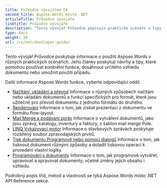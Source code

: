 ```yaml
---
title: Průvodce vývojářem C#
second_title: Aspose.Words místo .NET
articleTitle: Průvodce vývojáře
linktitle: Průvodce vývojáře
description: "Tento vývojář Průvodce popisuje praktické scénáře a tipy, které vám pomohou používat konkrétní Aspose.Words místo .NET funkce, dosáhnout určitého vzhledu dokumentu nebo umožnit použití případu."
type: docs
weight: 30
url: /cs/net/developer-guide/
---
```


Tento vývojář Průvodce poskytuje informace o použití Aspose.Words v různých praktických scénářích. Jeho články poskytují návrhy a tipy, které pomohou používat konkrétní funkce, dosáhnout určitého vzhledu dokumentu nebo umožnit použití případu.

Další informace Aspose.Words funkce, vyberte odpovídající oddíl:

- [Načítání, ukládání a převod](/words/cs/net/loading-saving-and-converting/) Informace o různých způsobech načítání nebo ukládání dokumentů a funkcí specifických pro formát, které jsou užitečné pro převod dokumentu z jednoho formátu do druhého.
- [Renderování](/words/cs/net/rendering/) Informace o tom, jak získat prezentaci z dokumentu ve formátu flow-layout.
- [Mail Merge a podávání zpráv](/words/net/mail-merge-and-reporting/) Informace o vytváření dokumentů, jako jsou zprávy, katalogy, inventury a faktury, z šablon mail merge Pole.
- [LINQ Vykazovací motor](/words/net/linq-reporting-engine/) Informace o stavbových zprávách poskytuje rozšířený soubor zpravodajských prvků.
- [Tisk dokumentu Programově nebo pomocí dialogů](/words/cs/net/print-a-document-programmatically-or-using-dialogs/) Informace o tom, jak tisknout dokument různými způsoby a doladit tiskovou operaci k provedení vlastní logiky.
- [Programování s dokumenty](/words/cs/net/programming-with-documents/) Informace o tom, jak programově vytvářet, upravovat a spravovat dokumenty, včetně změny jejich obsahu i vzhledu.

Podrobný popis tříd, metod a vlastností se týká Aspose.Words místo .NET API Reference sekce.
